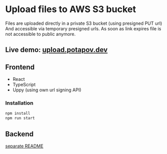 # Upload files to AWS S3 bucket
Files are uploaded directly in a private S3 bucket (using presigned PUT url)
And accessible via temporary presigned urls.
As soon as link expires file is not accessible to public anymore.

## Live demo: [upload.potapov.dev](https://upload.potapov.dev)

## Frontend
- React
- TypeScript
- Uppy (using own url signing API)

### Installation
```bash
npm install
npm run start
```

## Backend
[separate README](server/README.md)  
